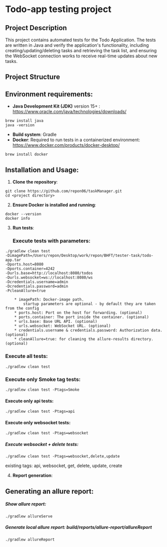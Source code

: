 # Todo-app testing project

## Project Description

This project contains automated tests for the Todo Application.
The tests are written in Java and verify the application's functionality, including creating/updating/deleting tasks and
retrieving the task list,
and ensuring the WebSocket connection works to receive real-time updates about new tasks.

## Project Structure

## Environment requirements:

- **Java Development Kit (JDK)** version 15+ : https://www.oracle.com/java/technologies/downloads/

```shell
brew install java
java -version
```

- **Build system**: Gradle
- **Docker**: Required to run tests in a containerized environment: https://www.docker.com/products/docker-desktop/

```shell
brew install docker
```

## Installation and Usage:

1. **Clone the repository**:

```shell
git clone https://github.com/repon06/taskManager.git
cd <project directory>
```

2. **Ensure Docker is installed and running**:

```shell
docker --version
docker info
```

3. **Run tests**:

   ### Execute tests with parameters:

```shell
./gradlew clean test 
-DimagePath=/Users/repon/Desktop/work/repon/BHFT/tester-task/todo-app.tar 
-Dports.host=8080 
-Dports.container=4242 
-Durls.base=http://localhost:8080/todos 
-Durls.websocket=ws://localhost:8080/ws 
-Dcredentials.username=admin 
-Dcredentials.password=admin
-PcleanAllure=true 
```

```information
	* imagePath: Docker-image path.
        startup parameters are optional - by default they are taken from the config
	* ports.host: Port on the host for forwarding. (optional)
	* ports.container: The port inside the container. (optional)
	* urls.base: Base URL API. (optional)
	* urls.websocket: WebSocket URL. (optional)
	* credentials.username & credentials.password: Authorization data. (optional)
	* cleanAllure=true: for cleaning the allure-results directory. (optional)
```

### Execute all tests:

```shell
./gradlew clean test
 ```

### Execute only Smoke tag tests:

```shell
./gradlew clean test -Ptags=Smoke
```

#### Execute only api tests:

```shell
./gradlew clean test -Ptags=api
```

#### Execute only websocket tests:

```shell
./gradlew clean test -Ptags=websocket
```

##### Execute websocket + delete tests:

```shell
./gradlew clean test -Ptags=websocket,delete,update
```

existing tags: api, websocket, get, delete, update, create

4. **Report generation**:

## Generating an allure report:

##### Show allure report:

```shell
./gradlew allureServe
```

##### Generate local allure report: build/reports/allure-report/allureReport

```shell
./gradlew allureReport
```